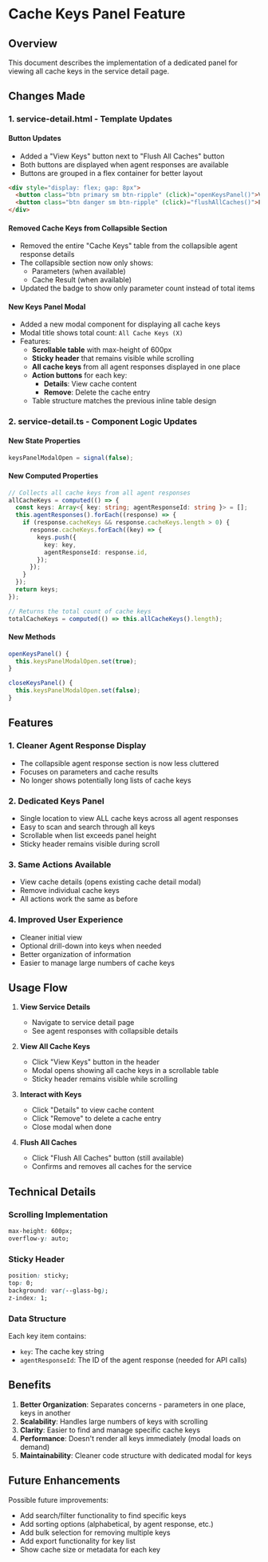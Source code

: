 # Cache Keys Panel Feature

## Overview

This document describes the implementation of a dedicated panel for viewing all cache keys in the service detail page.

## Changes Made

### 1. **service-detail.html** - Template Updates

#### Button Updates

- Added a "View Keys" button next to "Flush All Caches" button
- Both buttons are displayed when agent responses are available
- Buttons are grouped in a flex container for better layout

```html
<div style="display: flex; gap: 8px">
  <button class="btn primary sm btn-ripple" (click)="openKeysPanel()">View Keys</button>
  <button class="btn danger sm btn-ripple" (click)="flushAllCaches()">Flush All Caches</button>
</div>
```

#### Removed Cache Keys from Collapsible Section

- Removed the entire "Cache Keys" table from the collapsible agent response details
- The collapsible section now only shows:
  - Parameters (when available)
  - Cache Result (when available)
- Updated the badge to show only parameter count instead of total items

#### New Keys Panel Modal

- Added a new modal component for displaying all cache keys
- Modal title shows total count: `All Cache Keys (X)`
- Features:
  - **Scrollable table** with max-height of 600px
  - **Sticky header** that remains visible while scrolling
  - **All cache keys** from all agent responses displayed in one place
  - **Action buttons** for each key:
    - **Details**: View cache content
    - **Remove**: Delete the cache entry
  - Table structure matches the previous inline table design

### 2. **service-detail.ts** - Component Logic Updates

#### New State Properties

```typescript
keysPanelModalOpen = signal(false);
```

#### New Computed Properties

```typescript
// Collects all cache keys from all agent responses
allCacheKeys = computed(() => {
  const keys: Array<{ key: string; agentResponseId: string }> = [];
  this.agentResponses().forEach((response) => {
    if (response.cacheKeys && response.cacheKeys.length > 0) {
      response.cacheKeys.forEach((key) => {
        keys.push({
          key: key,
          agentResponseId: response.id,
        });
      });
    }
  });
  return keys;
});

// Returns the total count of cache keys
totalCacheKeys = computed(() => this.allCacheKeys().length);
```

#### New Methods

```typescript
openKeysPanel() {
  this.keysPanelModalOpen.set(true);
}

closeKeysPanel() {
  this.keysPanelModalOpen.set(false);
}
```

## Features

### 1. **Cleaner Agent Response Display**

- The collapsible agent response section is now less cluttered
- Focuses on parameters and cache results
- No longer shows potentially long lists of cache keys

### 2. **Dedicated Keys Panel**

- Single location to view ALL cache keys across all agent responses
- Easy to scan and search through all keys
- Scrollable when list exceeds panel height
- Sticky header remains visible during scroll

### 3. **Same Actions Available**

- View cache details (opens existing cache detail modal)
- Remove individual cache keys
- All actions work the same as before

### 4. **Improved User Experience**

- Cleaner initial view
- Optional drill-down into keys when needed
- Better organization of information
- Easier to manage large numbers of cache keys

## Usage Flow

1. **View Service Details**

   - Navigate to service detail page
   - See agent responses with collapsible details

2. **View All Cache Keys**

   - Click "View Keys" button in the header
   - Modal opens showing all cache keys in a scrollable table
   - Sticky header remains visible while scrolling

3. **Interact with Keys**

   - Click "Details" to view cache content
   - Click "Remove" to delete a cache entry
   - Close modal when done

4. **Flush All Caches**
   - Click "Flush All Caches" button (still available)
   - Confirms and removes all caches for the service

## Technical Details

### Scrolling Implementation

```css
max-height: 600px;
overflow-y: auto;
```

### Sticky Header

```css
position: sticky;
top: 0;
background: var(--glass-bg);
z-index: 1;
```

### Data Structure

Each key item contains:

- `key`: The cache key string
- `agentResponseId`: The ID of the agent response (needed for API calls)

## Benefits

1. **Better Organization**: Separates concerns - parameters in one place, keys in another
2. **Scalability**: Handles large numbers of keys with scrolling
3. **Clarity**: Easier to find and manage specific cache keys
4. **Performance**: Doesn't render all keys immediately (modal loads on demand)
5. **Maintainability**: Cleaner code structure with dedicated modal for keys

## Future Enhancements

Possible future improvements:

- Add search/filter functionality to find specific keys
- Add sorting options (alphabetical, by agent response, etc.)
- Add bulk selection for removing multiple keys
- Add export functionality for key list
- Show cache size or metadata for each key
